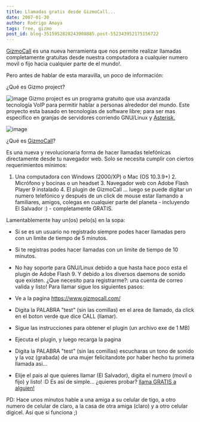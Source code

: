 ```yaml
---
title: Llamadas gratis desde GizmoCall...
date: 2007-01-30
author: Rodrigo Amaya
tags: free, gizmo
post_id: blog-3515952828243908885.post-552343952175156722
---
```


[GizmoCall](https://www.gizmocall.com/) es una nueva herramienta que nos
permite realizar llamadas completamente gratuitas desde nuestra computadora a cualquier numero movil o fijo hacia cualquier parte de el mundo!.

Pero antes de hablar de esta maravilla, un poco de información:

¿Qué es Gizmo project?

![image](https://bp3.blogger.com/_ayvorITawE4/RcAaLjD_iAI/AAAAAAAAACo/1ywDggfYLAQ/s400/gizmo_logo.gif)    Gizmo project es un
programa gratuito que usa avanzada tecnología VoIP para permitir hablar a personas alrededor del mundo. Este proyecto esta basado en tecnologías de software libre; para ser mas especifico en granjas de servidores corriendo GNU/Linux y [Asterisk.](https://es.wikipedia.org/wiki/Asterisk)

![image](https://bp3.blogger.com/_ayvorITawE4/RcAaZjD_iBI/AAAAAAAAACw/kwQ7B4pKJpc/s400/250px-Asterisk_logo.png)    

¿Qué es [GizmoCall](https://www.gizmocall.com/)?

Es una nueva y revolucionaria forma de hacer llamadas telefónicas directamente desde tu navegador web. Solo se necesita cumplir con ciertos requerimientos mínimos:

1. Una computadora con Windows (2000/XP) o Mac (OS 10.3.9+) 2. Micrófono y bocinas o un headset 3. Navegador web con Adobe Flash Player 9 instalado 4. El plugin de GizmoCall ... luego se puede digitar un numero telefónico y después de un click de mouse estar llamando a familiares, amigos, colegas en cualquier parte del planeta - incluyendo El Salvador :) - completamente GRATIS.

Lamentablemente hay un(os) pelo(s) en la sopa:

- Si se es un usuario no registrado siempre podes hacer llamadas pero con un limite de tiempo de 5 minutos.
- Si te registras podes hacer llamadas con un limite de tiempo de 10 minutos.
- No hay soporte para GNU/Linux debido a que hasta hace poco esta el plugin de Adobe Flash 9. Y debido a los diversos daemons de sonido que existen.
¿Que necesito para registrarme?: una cuenta de correo valida y listo! Para llamar sigue los siguientes pasos:

- Ve a la pagina https://www.gizmocall.com/
- Digita la PALABRA "test" (sin las comillas) en el area de llamado, da click en el boton verde que dice CALL (llamar).
- Sigue las instrucciones para obtener el plugin (un archivo exe de 1 MB)
- Ejecuta el plugin, y luego recarga la pagina
- Digita la PALABRA "test" (sin las comillas) escucharas un tono de sonido y la voz (grabada) de una mujer felicitandote por haber hecho tu primera llamada asi...
- Elije el pais al que quieres llamar (El Salvador), digita el numero (movil o fijo) y listo! :D
Es así de simple... ¿quieres probar? [llama GRATIS a alguien!](https://www.gizmocall.com/)

PD: Hace unos minutos hable a una amiga a su celular de tigo, a otro numero de celular de claro, a la casa de otra amiga (claro) y a otro celular digicel. Así que si funciona ;)
